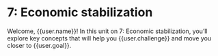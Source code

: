 # 7: Economic stabilization

Welcome, {{user.name}}! In this unit on 7: Economic stabilization, you’ll explore key concepts that will help you {{user.challenge}} and move you closer to {{user.goal}}.